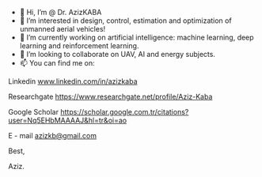 - 👋 Hi, I’m @ Dr. AzizKABA
- 👀 I’m interested in design, control, estimation and optimization of unmanned aerial vehicles!
- 🌱 I’m currently working on artificial intelligence: machine learning, deep learning and reinforcement learning.
- 💞️ I’m looking to collaborate on UAV, AI and energy subjects.
- 📫 You can find me on:

Linkedin www.linkedin.com/in/azizkaba

Researchgate https://www.researchgate.net/profile/Aziz-Kaba

Google Scholar https://scholar.google.com.tr/citations?user=Nq5EHbMAAAAJ&hl=tr&oi=ao

E - mail azizkb@gmail.com

Best,

Aziz.

<!---
AzizKABA/AzizKABA is a ✨ special ✨ repository because its `README.md` (this file) appears on your GitHub profile.
You can click the Preview link to take a look at your changes.
--->
